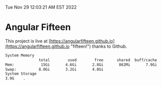 Tue Nov 29 12:03:21 AM EST 2022

# Angular Fifteen


This project is live at [https://angularfifteen.github.io](https://angularfifteen.github.io "fifteen!") thanks to Github.

```bash
System Memory
               total        used        free      shared  buff/cache   available
Mem:            15Gi       4.6Gi       2.8Gi       862Mi       7.9Gi       9.5Gi
Swap:          8.0Gi       3.2Gi       4.8Gi
System Storage
3.9G	.
